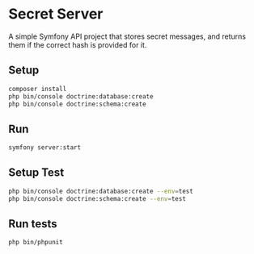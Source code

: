 # Secret Server

A simple Symfony API project that stores secret messages, and returns them if the correct hash is provided for it.

## Setup

```sh
composer install
php bin/console doctrine:database:create
php bin/console doctrine:schema:create
```

## Run
```sh
symfony server:start
```

## Setup Test

```sh
php bin/console doctrine:database:create --env=test
php bin/console doctrine:schema:create --env=test
```

## Run tests
```sh
php bin/phpunit
```
